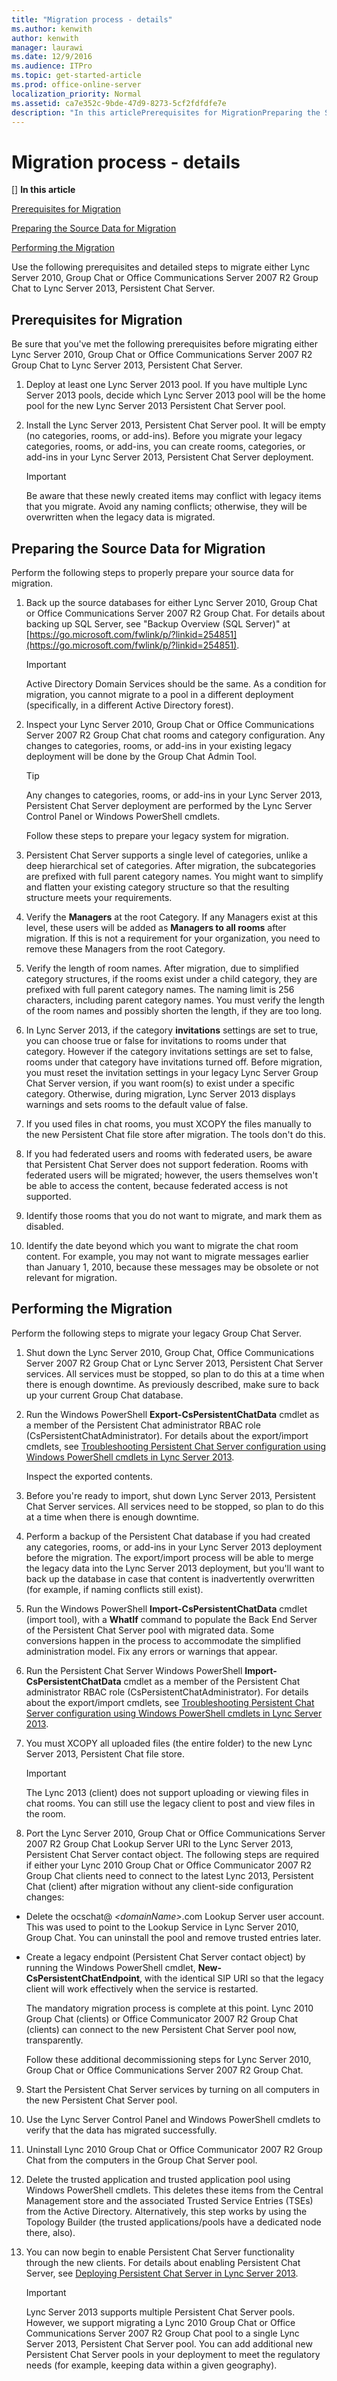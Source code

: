 ```yaml
---
title: "Migration process - details"
ms.author: kenwith
author: kenwith
manager: laurawi
ms.date: 12/9/2016
ms.audience: ITPro
ms.topic: get-started-article
ms.prod: office-online-server
localization_priority: Normal
ms.assetid: ca7e352c-9bde-47d9-8273-5cf2fdfdfe7e
description: "In this articlePrerequisites for MigrationPreparing the Source Data for MigrationPerforming the Migration"
---
```


# Migration process - details
[]
 **In this article**
  
[Prerequisites for Migration](#sectionSection0)
  
[Preparing the Source Data for Migration](#sectionSection1)
  
[Performing the Migration](#sectionSection2)
  
Use the following prerequisites and detailed steps to migrate either Lync Server 2010, Group Chat or Office Communications Server 2007 R2 Group Chat to Lync Server 2013, Persistent Chat Server.
  
## Prerequisites for Migration
<a name="sectionSection0"> </a>

Be sure that you've met the following prerequisites before migrating either Lync Server 2010, Group Chat or Office Communications Server 2007 R2 Group Chat to Lync Server 2013, Persistent Chat Server.
  
1. Deploy at least one Lync Server 2013 pool. If you have multiple Lync Server 2013 pools, decide which Lync Server 2013 pool will be the home pool for the new Lync Server 2013 Persistent Chat Server pool.
    
2. Install the Lync Server 2013, Persistent Chat Server pool. It will be empty (no categories, rooms, or add-ins). Before you migrate your legacy categories, rooms, or add-ins, you can create rooms, categories, or add-ins in your Lync Server 2013, Persistent Chat Server deployment.
    
    > [!IMPORTANT]
    > Be aware that these newly created items may conflict with legacy items that you migrate. Avoid any naming conflicts; otherwise, they will be overwritten when the legacy data is migrated. 
  
## Preparing the Source Data for Migration
<a name="sectionSection1"> </a>

Perform the following steps to properly prepare your source data for migration.
  
1. Back up the source databases for either Lync Server 2010, Group Chat or Office Communications Server 2007 R2 Group Chat. For details about backing up SQL Server, see "Backup Overview (SQL Server)" at [https://go.microsoft.com/fwlink/p/?linkid=254851](https://go.microsoft.com/fwlink/p/?linkid=254851).
    
    > [!IMPORTANT]
    > Active Directory Domain Services should be the same. As a condition for migration, you cannot migrate to a pool in a different deployment (specifically, in a different Active Directory forest). 
  
2. Inspect your Lync Server 2010, Group Chat or Office Communications Server 2007 R2 Group Chat chat rooms and category configuration. Any changes to categories, rooms, or add-ins in your existing legacy deployment will be done by the Group Chat Admin Tool.
    
    > [!TIP]
    > Any changes to categories, rooms, or add-ins in your Lync Server 2013, Persistent Chat Server deployment are performed by the Lync Server Control Panel or Windows PowerShell cmdlets. 
  
    Follow these steps to prepare your legacy system for migration.
    
1. Persistent Chat Server supports a single level of categories, unlike a deep hierarchical set of categories. After migration, the subcategories are prefixed with full parent category names. You might want to simplify and flatten your existing category structure so that the resulting structure meets your requirements.
    
2. Verify the **Managers** at the root Category. If any Managers exist at this level, these users will be added as **Managers to all rooms** after migration. If this is not a requirement for your organization, you need to remove these Managers from the root Category. 
    
3. Verify the length of room names. After migration, due to simplified category structures, if the rooms exist under a child category, they are prefixed with full parent category names. The naming limit is 256 characters, including parent category names. You must verify the length of the room names and possibly shorten the length, if they are too long.
    
4. In Lync Server 2013, if the category **invitations** settings are set to true, you can choose true or false for invitations to rooms under that category. However if the category invitations settings are set to false, rooms under that category have invitations turned off. Before migration, you must reset the invitation settings in your legacy Lync Server Group Chat Server version, if you want room(s) to exist under a specific category. Otherwise, during migration, Lync Server 2013 displays warnings and sets rooms to the default value of false. 
    
5. If you used files in chat rooms, you must XCOPY the files manually to the new Persistent Chat file store after migration. The tools don't do this.
    
6. If you had federated users and rooms with federated users, be aware that Persistent Chat Server does not support federation. Rooms with federated users will be migrated; however, the users themselves won't be able to access the content, because federated access is not supported.
    
7. Identify those rooms that you do not want to migrate, and mark them as disabled.
    
8. Identify the date beyond which you want to migrate the chat room content. For example, you may not want to migrate messages earlier than January 1, 2010, because these messages may be obsolete or not relevant for migration.
    
## Performing the Migration
<a name="sectionSection2"> </a>

Perform the following steps to migrate your legacy Group Chat Server.
  
1. Shut down the Lync Server 2010, Group Chat, Office Communications Server 2007 R2 Group Chat or Lync Server 2013, Persistent Chat Server services. All services must be stopped, so plan to do this at a time when there is enough downtime. As previously described, make sure to back up your current Group Chat database.
    
2. Run the Windows PowerShell **Export-CsPersistentChatData** cmdlet as a member of the Persistent Chat administrator RBAC role (CsPersistentChatAdministrator). For details about the export/import cmdlets, see [Troubleshooting Persistent Chat Server configuration using Windows PowerShell cmdlets in Lync Server 2013](troubleshooting-persistent-chat-server-configuration-using-windows-powershell-cm.md).
    
    Inspect the exported contents.
    
3. Before you're ready to import, shut down Lync Server 2013, Persistent Chat Server services. All services need to be stopped, so plan to do this at a time when there is enough downtime.
    
4. Perform a backup of the Persistent Chat database if you had created any categories, rooms, or add-ins in your Lync Server 2013 deployment before the migration. The export/import process will be able to merge the legacy data into the Lync Server 2013 deployment, but you'll want to back up the database in case that content is inadvertently overwritten (for example, if naming conflicts still exist).
    
5. Run the Windows PowerShell **Import-CsPersistentChatData** cmdlet (import tool), with a **WhatIf** command to populate the Back End Server of the Persistent Chat Server pool with migrated data. Some conversions happen in the process to accommodate the simplified administration model. Fix any errors or warnings that appear. 
    
6. Run the Persistent Chat Server Windows PowerShell **Import-CsPersistentChatData** cmdlet as a member of the Persistent Chat administrator RBAC role (CsPersistentChatAdministrator). For details about the export/import cmdlets, see [Troubleshooting Persistent Chat Server configuration using Windows PowerShell cmdlets in Lync Server 2013](troubleshooting-persistent-chat-server-configuration-using-windows-powershell-cm.md).
    
7. You must XCOPY all uploaded files (the entire folder) to the new Lync Server 2013, Persistent Chat file store.
    
    > [!IMPORTANT]
    > The Lync 2013 (client) does not support uploading or viewing files in chat rooms. You can still use the legacy client to post and view files in the room. 
  
8. Port the Lync Server 2010, Group Chat or Office Communications Server 2007 R2 Group Chat Lookup Server URI to the Lync Server 2013, Persistent Chat Server contact object. The following steps are required if either your Lync 2010 Group Chat or Office Communicator 2007 R2 Group Chat clients need to connect to the latest Lync 2013, Persistent Chat (client) after migration without any client-side configuration changes:
    
  - Delete the ocschat@ _\<domainName\>_.com Lookup Server user account. This was used to point to the Lookup Service in Lync Server 2010, Group Chat. You can uninstall the pool and remove trusted entries later.
    
  - Create a legacy endpoint (Persistent Chat Server contact object) by running the Windows PowerShell cmdlet, **New-CsPersistentChatEndpoint**, with the identical SIP URI so that the legacy client will work effectively when the service is restarted. 
    
    The mandatory migration process is complete at this point. Lync 2010 Group Chat (clients) or Office Communicator 2007 R2 Group Chat (clients) can connect to the new Persistent Chat Server pool now, transparently.
    
    Follow these additional decommissioning steps for Lync Server 2010, Group Chat or Office Communications Server 2007 R2 Group Chat.
    
9. Start the Persistent Chat Server services by turning on all computers in the new Persistent Chat Server pool.
    
10. Use the Lync Server Control Panel and Windows PowerShell cmdlets to verify that the data has migrated successfully.
    
11. Uninstall Lync 2010 Group Chat or Office Communicator 2007 R2 Group Chat from the computers in the Group Chat Server pool.
    
12. Delete the trusted application and trusted application pool using Windows PowerShell cmdlets. This deletes these items from the Central Management store and the associated Trusted Service Entries (TSEs) from the Active Directory. Alternatively, this step works by using the Topology Builder (the trusted applications/pools have a dedicated node there, also).
    
13. You can now begin to enable Persistent Chat Server functionality through the new clients. For details about enabling Persistent Chat Server, see [Deploying Persistent Chat Server in Lync Server 2013](deploying-persistent-chat-server.md).
    
    > [!IMPORTANT]
    > Lync Server 2013 supports multiple Persistent Chat Server pools. However, we support migrating a Lync 2010 Group Chat or Office Communications Server 2007 R2 Group Chat pool to a single Lync Server 2013, Persistent Chat Server pool. You can add additional new Persistent Chat Server pools in your deployment to meet the regulatory needs (for example, keeping data within a given geography). 
  

